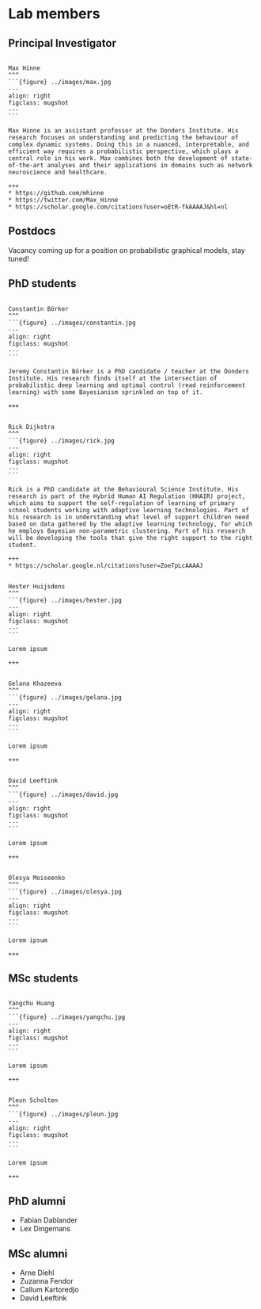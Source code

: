 # Lab members

## Principal Investigator

````{card} 

Max Hinne
^^^
```{figure} ../images/max.jpg
---
align: right
figclass: mugshot
---
```

Max Hinne is an assistant professor at the Donders Institute. His research focuses on understanding and predicting the behaviour of complex dynamic systems. Doing this in a nuanced, interpretable, and efficient way requires a probabilistic perspective, which plays a central role in his work. Max combines both the development of state-of-the-art analyses and their applications in domains such as network neuroscience and healthcare.

+++
* https://github.com/mhinne 
* https://twitter.com/Max_Hinne 
* https://scholar.google.com/citations?user=oEtR-fkAAAAJ&hl=nl
````



## Postdocs

Vacancy coming up for a position on probabilistic graphical models, stay tuned!

## PhD students

````{card} 

Constantin Börker
^^^
```{figure} ../images/constantin.jpg
---
align: right
figclass: mugshot
---
```

Jeremy Constantin Börker is a PhD candidate / teacher at the Donders Institute. His research finds itself at the intersection of probabilistic deep learning and optimal control (read reinforcement learning) with some Bayesianism sprinkled on top of it. 

+++
````

````{card} 

Rick Dijkstra
^^^
```{figure} ../images/rick.jpg
---
align: right
figclass: mugshot
---
```

Rick is a PhD candidate at the Behavioural Science Institute. His research is part of the Hybrid Human AI Regulation (HHAIR) project, which aims to support the self-regulation of learning of primary school students working with adaptive learning technologies. Part of his research is in understanding what level of support children need based on data gathered by the adaptive learning technology, for which he employs Bayesian non-parametric clustering. Part of his research will be developing the tools that give the right support to the right student.

+++
* https://scholar.google.nl/citations?user=ZoeTpLcAAAAJ
````

````{card} 

Hester Huijsdens
^^^
```{figure} ../images/hester.jpg
---
align: right
figclass: mugshot
---
```

Lorem ipsum

+++

````

````{card} 

Gelana Khazeeva
^^^
```{figure} ../images/gelana.jpg
---
align: right
figclass: mugshot
---
```

Lorem ipsum

+++

````

````{card} 

David Leeftink
^^^
```{figure} ../images/david.jpg
---
align: right
figclass: mugshot
---
```

Lorem ipsum

+++

````

````{card} 

Olesya Moiseenko
^^^
```{figure} ../images/olesya.jpg
---
align: right
figclass: mugshot
---
```

Lorem ipsum

+++

````


## MSc students

````{card} 

Yangchu Huang
^^^
```{figure} ../images/yangchu.jpg
---
align: right
figclass: mugshot
---
```

Lorem ipsum

+++

````

````{card} 

Pleun Scholten
^^^
```{figure} ../images/pleun.jpg
---
align: right
figclass: mugshot
---
```

Lorem ipsum

+++

````



## PhD alumni

* Fabian Dablander
* Lex Dingemans

## MSc alumni

* Arne Diehl
* Zuzanna Fendor
* Callum Kartoredjo
* David Leeftink
